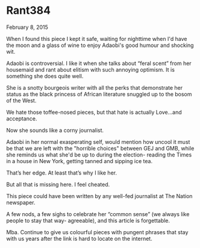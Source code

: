 # Rant384


February 8, 2015

When I found this piece I kept it safe, waiting for nighttime when I'd have the moon and a glass of wine to enjoy Adaobi's good humour and shocking wit. 

Adaobi is controversial. I like it when she talks about “feral scent” from her housemaid and rant about elitism with such annoying optimism. It is something she does quite well.

She is a snotty bourgeois writer with all the perks that demonstrate her status as the black princess of African literature snuggled up to the bosom of the West.

We hate those toffee-nosed pieces, but that hate is actually Love…and acceptance.

Now she sounds like a corny journalist.

Adaobi in her normal exasperating self, would mention how uncool it must be that we are left with the "horrible choices" between GEJ and GMB, while she reminds us what she'd be up to during the election- reading the Times in a house in New York, getting tanned and sipping ice tea.

That’s her edge. At least that’s why I like her.

But all that is missing here. I feel cheated.

This piece could have been written by any well-fed journalist at The Nation newspaper.

A few nods, a few sighs to celebrate her “common sense” (we always like people to stay that way- agreeable), and this article is forgettable.

Mba. Continue to give us colourful pieces with pungent phrases that stay with us years after the link is hard to locate on the internet.

